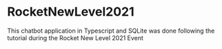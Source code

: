 # RocketNewLevel2021

This chatbot application in Typescript and SQLite was done following the tutorial during the Rocket New Level 2021 Event
